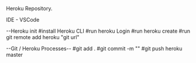 Heroku Repository.

IDE - VSCode

--Heroku init
#install Heroku CLI
#run heroku Login
#run heroku create
#run git remote add heroku "git url"

--Git / Heroku Processes--
#git add .
#git commit -m ""
#git push heroku master
